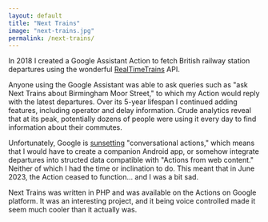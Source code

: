 ```yaml
---
layout: default
title: "Next Trains"
image: "next-trains.jpg"
permalink: /next-trains/
---
```


In 2018 I created a Google Assistant Action to fetch British railway station departures using the wonderful [RealTimeTrains](https://www.realtimetrains.co.uk/) API.

Anyone using the Google Assistant was able to ask queries such as "ask Next Trains about Birmingham Moor Street," to which my Action would reply with the latest departures. Over its 5-year lifespan I continued adding features, including operator and delay information. Crude analytics reveal that at its peak, potentially dozens of people were using it every day to find information about their commutes.

Unfortunately, Google is [sunsetting](https://developers.google.com/assistant/ca-sunset) "conversational actions," which means that I would have to create a companion Android app, or somehow integrate departures into structed data compatible with "Actions from web content." Neither of which I had the time or inclination to do. This meant that in June 2023, the Action ceased to function... and I was a bit sad.

Next Trains was written in PHP and was available on the Actions on Google platform. It was an interesting project, and it being voice controlled made it seem much cooler than it actually was.